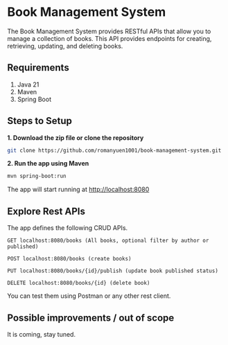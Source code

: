 # Book Management System

The Book Management System provides RESTful APIs that allow you to manage a collection of books. This API provides endpoints for creating, retrieving, updating, and deleting books.

## Requirements
1. Java 21
2. Maven 
3. Spring Boot

## Steps to Setup
**1. Download the zip file or clone the repository**
```bash
git clone https://github.com/romanyuen1001/book-management-system.git
```

**2. Run the app using Maven**
```bash
mvn spring-boot:run
```
The app will start running at <http://localhost:8080>

## Explore Rest APIs

The app defines the following CRUD APIs.
  
    GET localhost:8080/books (All books, optional filter by author or published)
    
    POST localhost:8080/books (create books)

    PUT localhost:8080/books/{id}/publish (update book published status)
    
    DELETE localhost:8080/books/{id} (delete book)

You can test them using Postman or any other rest client.

## Possible improvements / out of scope
It is coming, stay tuned.
